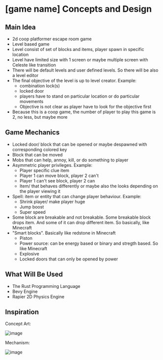 # [game name] Concepts and Design

## Main Idea
- 2d coop platformer escape room game
- Level based game
- Level consist of set of blocks and items, player spawn in specific location
- Level have limited size with 1 screen or maybe multiple screen with Celeste like transition
- There will be default levels and user defined levels. So there will be also a level editor
- The final objective of the level is up to level creator. Example:
    - combination lock(s)
    - locked door
    - players have to stand on particular location or do particular movements
    - Objective is not clear as player have to look for the objective first
- Because this is a coop game, the number of player to play this game is 2, no less, but maybe more

## Game Mechanics
- Locked door/ block that can be opened or maybe despawned with corresponding colored key
- Block that can be moved
- Mobs that can help, annoy, kill, or do something to player
- Asymmetric player privileges. Example:
    - Player specific clue item
    - Player 1 can move block, player 2 can't
    - Player 1 can't see block, player 2 can
    - Item/ that behaves differently or maybe also the looks depending on the player viewing it
- Spell: item or entity that can change player behaviour. Example:
    - Shrink player/ make player huge
    - Jump boost
    - Super speed
- Some block are breakable and not breakable. Some breakable block drops item. And some of it can drop different item. So basically, like Minecraft
- "Smart blocks". Basically like redstone in Minecraft
    - Piston
    - Power source: can be energy based or binary and stregth based. So like Minecraft
    - Explosive
    - Locked doors that can only be opened by power

## What Will Be Used
- The Rust Programming Language
- Bevy Engine
- Rapier 2D Physics Engine

## Inspiration

Concept Art:

![image](https://user-images.githubusercontent.com/56494343/230964639-d793619b-b189-4de3-bcfe-653b1c1ea7e8.png)

Mechanism:

![image](https://user-images.githubusercontent.com/56494343/230964849-8a755d3f-3cf9-42fc-ae40-465ff577faa9.png)
